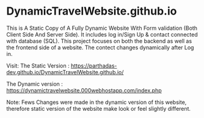 # DynamicTravelWebsite.github.io
This is A Static Copy of A Fully Dynamic Website With Form validation (Both Client Side And Server Side). It includes log in/Sign Up & contact connected with database (SQL).
This project focuses on both the backend as well as the frontend side of a website. The contect changes dynamically after Log in.


Visit: The Static Version : https://parthadas-dev.github.io/DynamicTravelWebsite.github.io/
      
      
 The Dynamic version : https://dynamictravelwebsite.000webhostapp.com/index.php
       
Note: Fews Changes were made in the dynamic version of this website, therefore static version of the website make look or feel slightly different.
